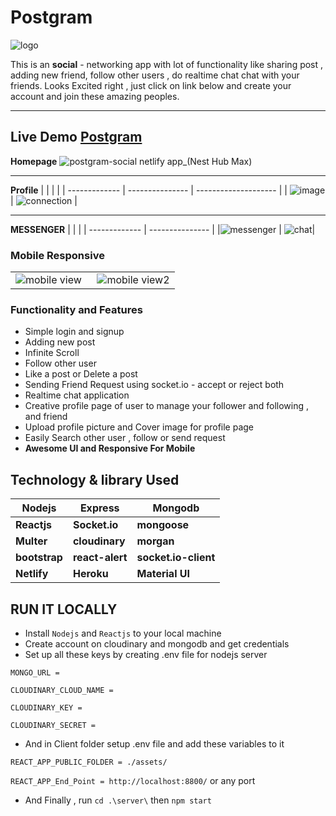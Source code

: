 # Postgram


![logo](https://user-images.githubusercontent.com/68281476/156367921-605d871b-ea47-4f2b-b8ff-f8667b2e1d46.png)







This is an **social** - networking app with lot of functionality like  sharing post , adding new friend, follow other users , do realtime chat chat with your friends.
Looks Excited right , just click on link below and create your account and join these amazing peoples.


---

## Live Demo [Postgram](https://postgram-social.netlify.app/)
 **Homepage**
![postgram-social netlify app_(Nest Hub Max)](https://user-images.githubusercontent.com/68281476/155942469-8ea2d779-cdd7-470e-a0e6-31cec35832d7.png) 

----
 **Profile** 
|      |     |       |
| ------------- | --------------- | -------------------- |
| ![image](https://assets.leetcode.com/users/images/e7220227-f7ad-4d1b-a6e0-51b364866e34_1646033006.3632839.png) |   ![connection](https://user-images.githubusercontent.com/68281476/155944260-b945e0f6-8985-4330-8864-8ec3fa02a3e8.png)
 |

---
**MESSENGER**
|     |        |
| ------------- | --------------- |
|![messenger](https://user-images.githubusercontent.com/68281476/155943176-2a60914c-0c91-4772-b01c-de3ed59b1a4a.png)     | ![chat](https://user-images.githubusercontent.com/68281476/155943297-ec0088c7-f0d0-4fda-8ce0-564ed1486d18.png)| 

 

### Mobile Responsive 

|      |     |     
| ------------- | --------------- |
|![mobile view](https://user-images.githubusercontent.com/68281476/156369567-cef1ec6a-432c-4dae-abb8-7f2850a9a41f.png) ‎ ‎‎‎‎‎‎‎‎‎‎‎‎‎‎‎‎‎‎ | ![mobile view2](https://user-images.githubusercontent.com/68281476/156369580-0929ec18-8ab5-4f22-a576-8266c4767355.png)|


### Functionality and Features

- Simple login and signup
- Adding new post
- Infinite Scroll
- Follow other user
- Like a post or Delete a post
- Sending Friend Request using socket.io - accept or reject both
- Realtime chat application
- Creative profile page of user to manage your follower and following , and friend
- Upload profile picture and Cover image for profile page
- Easily Search other user , follow or send request
- **Awesome UI and Responsive For Mobile**

## **Technology & library Used**

| Nodejs        | Express         | Mongodb              |
| ------------- | --------------- | -------------------- |
| **Reactjs**   | **Socket.io**   | **mongoose**         |
| **Multer**    | **cloudinary**  | **morgan**           |
| **bootstrap** | **react-alert** | **socket.io-client** |
| **Netlify**     | **Heroku**      | **Material UI**      |

## RUN IT LOCALLY

- Install `Nodejs` and `Reactjs` to your local machine
- Create account on cloudinary and mongodb and get credentials
- Set up all these keys by creating .env file for nodejs server

`MONGO_URL =`

`CLOUDINARY_CLOUD_NAME =`

`CLOUDINARY_KEY =`

`CLOUDINARY_SECRET =`

- And in Client folder setup .env file and add these variables to it

`REACT_APP_PUBLIC_FOLDER = ./assets/`

`REACT_APP_End_Point = http://localhost:8800/` or any port 

- And Finally , run `cd .\server\` then `npm start`
